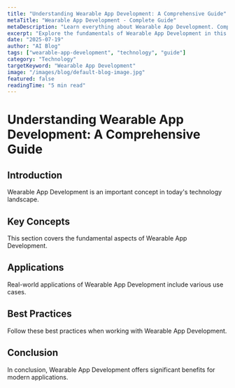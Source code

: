 ```yaml
---
title: "Understanding Wearable App Development: A Comprehensive Guide"
metaTitle: "Wearable App Development - Complete Guide"
metaDescription: "Learn everything about Wearable App Development. Complete guide with examples and best practices."
excerpt: "Explore the fundamentals of Wearable App Development in this comprehensive guide."
date: "2025-07-19"
author: "AI Blog"
tags: ["wearable-app-development", "technology", "guide"]
category: "Technology"
targetKeyword: "Wearable App Development"
image: "/images/blog/default-blog-image.jpg"
featured: false
readingTime: "5 min read"
---
```


# Understanding Wearable App Development: A Comprehensive Guide

## Introduction

Wearable App Development is an important concept in today's technology landscape.

## Key Concepts

This section covers the fundamental aspects of Wearable App Development.

## Applications

Real-world applications of Wearable App Development include various use cases.

## Best Practices

Follow these best practices when working with Wearable App Development.

## Conclusion

In conclusion, Wearable App Development offers significant benefits for modern applications.